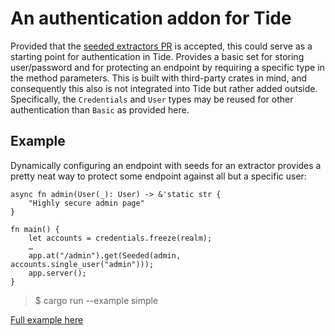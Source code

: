 # An authentication addon for Tide

Provided that the [seeded extractors PR](https://github.com/rustasync/tide/pull/126)
is accepted, this could serve as a starting point for authentication in Tide.
Provides a basic set for storing user/password and for protecting an endpoint
by requiring a specific type in the method parameters. This is built with
third-party crates in mind, and consequently this also is not integrated into
Tide but rather added outside. Specifically, the `Credentials` and `User` types
may be reused for other authentication than `Basic` as provided here.

## Example

Dynamically configuring an endpoint with seeds for an extractor provides a
pretty neat way to protect some endpoint against all but a specific user:

```
async fn admin(User(_): User) -> &'static str {
    "Highly secure admin page"
}

fn main() {
    let accounts = credentials.freeze(realm);
    …
    app.at("/admin").get(Seeded(admin, accounts.single_user("admin")));
    app.server();
}
```

> $ cargo run --example simple

[Full example here](./examples/simple.rs)


